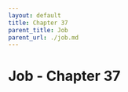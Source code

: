 ```yaml
---
layout: default
title: Chapter 37
parent_title: Job
parent_url: ./job.md
---
```


# Job - Chapter 37
